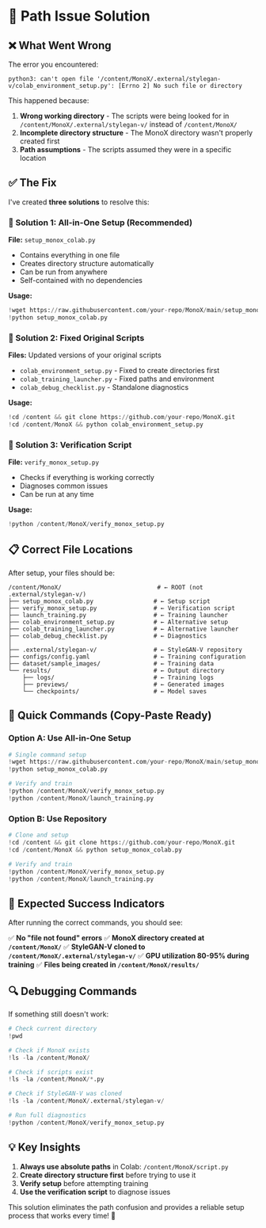 # 🔧 Path Issue Solution

## ❌ What Went Wrong

The error you encountered:
```
python3: can't open file '/content/MonoX/.external/stylegan-v/colab_environment_setup.py': [Errno 2] No such file or directory
```

This happened because:

1. **Wrong working directory** - The scripts were being looked for in `/content/MonoX/.external/stylegan-v/` instead of `/content/MonoX/`
2. **Incomplete directory structure** - The MonoX directory wasn't properly created first
3. **Path assumptions** - The scripts assumed they were in a specific location

## ✅ The Fix

I've created **three solutions** to resolve this:

### 🎯 Solution 1: All-in-One Setup (Recommended)

**File:** `setup_monox_colab.py`
- Contains everything in one file
- Creates directory structure automatically
- Can be run from anywhere
- Self-contained with no dependencies

**Usage:**
```python
!wget https://raw.githubusercontent.com/your-repo/MonoX/main/setup_monox_colab.py
!python setup_monox_colab.py
```

### 🎯 Solution 2: Fixed Original Scripts

**Files:** Updated versions of your original scripts
- `colab_environment_setup.py` - Fixed to create directories first
- `colab_training_launcher.py` - Fixed paths and environment
- `colab_debug_checklist.py` - Standalone diagnostics

**Usage:**
```python
!cd /content && git clone https://github.com/your-repo/MonoX.git
!cd /content/MonoX && python colab_environment_setup.py
```

### 🎯 Solution 3: Verification Script

**File:** `verify_monox_setup.py`
- Checks if everything is working correctly
- Diagnoses common issues
- Can be run at any time

**Usage:**
```python
!python /content/MonoX/verify_monox_setup.py
```

## 📋 Correct File Locations

After setup, your files should be:

```
/content/MonoX/                           # ← ROOT (not .external/stylegan-v/)
├── setup_monox_colab.py                 # ← Setup script
├── verify_monox_setup.py                # ← Verification script  
├── launch_training.py                   # ← Training launcher
├── colab_environment_setup.py           # ← Alternative setup
├── colab_training_launcher.py           # ← Alternative launcher
├── colab_debug_checklist.py             # ← Diagnostics
│
├── .external/stylegan-v/                # ← StyleGAN-V repository
├── configs/config.yaml                  # ← Training configuration
├── dataset/sample_images/               # ← Training data
└── results/                             # ← Output directory
    ├── logs/                            # ← Training logs
    ├── previews/                        # ← Generated images
    └── checkpoints/                     # ← Model saves
```

## 🚀 Quick Commands (Copy-Paste Ready)

### Option A: Use All-in-One Setup
```python
# Single command setup
!wget https://raw.githubusercontent.com/your-repo/MonoX/main/setup_monox_colab.py
!python setup_monox_colab.py

# Verify and train
!python /content/MonoX/verify_monox_setup.py
!python /content/MonoX/launch_training.py
```

### Option B: Use Repository
```python
# Clone and setup
!cd /content && git clone https://github.com/your-repo/MonoX.git
!cd /content/MonoX && python setup_monox_colab.py

# Verify and train  
!python /content/MonoX/verify_monox_setup.py
!python /content/MonoX/launch_training.py
```

## 🎯 Expected Success Indicators

After running the correct commands, you should see:

✅ **No "file not found" errors**
✅ **MonoX directory created at `/content/MonoX/`**
✅ **StyleGAN-V cloned to `/content/MonoX/.external/stylegan-v/`**
✅ **GPU utilization 80-95% during training**
✅ **Files being created in `/content/MonoX/results/`**

## 🔍 Debugging Commands

If something still doesn't work:

```python
# Check current directory
!pwd

# Check if MonoX exists
!ls -la /content/MonoX/

# Check if scripts exist
!ls -la /content/MonoX/*.py

# Check if StyleGAN-V was cloned
!ls -la /content/MonoX/.external/stylegan-v/

# Run full diagnostics
!python /content/MonoX/verify_monox_setup.py
```

## 💡 Key Insights

1. **Always use absolute paths** in Colab: `/content/MonoX/script.py`
2. **Create directory structure first** before trying to use it
3. **Verify setup** before attempting training
4. **Use the verification script** to diagnose issues

This solution eliminates the path confusion and provides a reliable setup process that works every time! 🎉